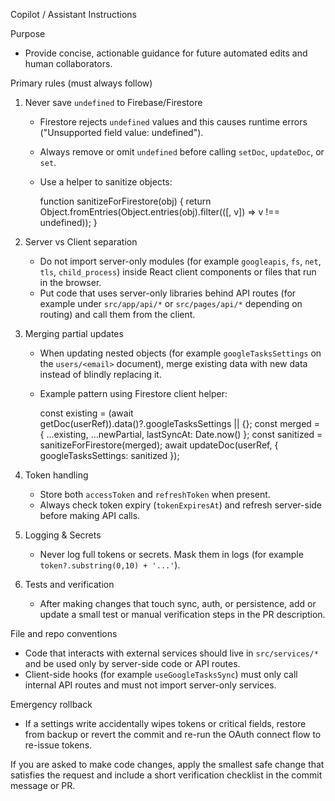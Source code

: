 Copilot / Assistant Instructions

Purpose
- Provide concise, actionable guidance for future automated edits and human collaborators.

Primary rules (must always follow)

1. Never save `undefined` to Firebase/Firestore
   - Firestore rejects `undefined` values and this causes runtime errors ("Unsupported field value: undefined").
   - Always remove or omit `undefined` before calling `setDoc`, `updateDoc`, or `set`.
   - Use a helper to sanitize objects:

     function sanitizeForFirestore(obj) {
       return Object.fromEntries(Object.entries(obj).filter(([, v]) => v !== undefined));
     }

2. Server vs Client separation
   - Do not import server-only modules (for example `googleapis`, `fs`, `net`, `tls`, `child_process`) inside React client components or files that run in the browser.
   - Put code that uses server-only libraries behind API routes (for example under `src/app/api/*` or `src/pages/api/*` depending on routing) and call them from the client.

3. Merging partial updates
   - When updating nested objects (for example `googleTasksSettings` on the `users/<email>` document), merge existing data with new data instead of blindly replacing it.
   - Example pattern using Firestore client helper:

     const existing = (await getDoc(userRef)).data()?.googleTasksSettings || {};
     const merged = { ...existing, ...newPartial, lastSyncAt: Date.now() };
     const sanitized = sanitizeForFirestore(merged);
     await updateDoc(userRef, { googleTasksSettings: sanitized });

4. Token handling
   - Store both `accessToken` and `refreshToken` when present.
   - Always check token expiry (`tokenExpiresAt`) and refresh server-side before making API calls.

5. Logging & Secrets
   - Never log full tokens or secrets. Mask them in logs (for example `token?.substring(0,10) + '...'`).

6. Tests and verification
   - After making changes that touch sync, auth, or persistence, add or update a small test or manual verification steps in the PR description.

File and repo conventions
- Code that interacts with external services should live in `src/services/*` and be used only by server-side code or API routes.
- Client-side hooks (for example `useGoogleTasksSync`) must only call internal API routes and must not import server-only services.

Emergency rollback
- If a settings write accidentally wipes tokens or critical fields, restore from backup or revert the commit and re-run the OAuth connect flow to re-issue tokens.

If you are asked to make code changes, apply the smallest safe change that satisfies the request and include a short verification checklist in the commit message or PR.
